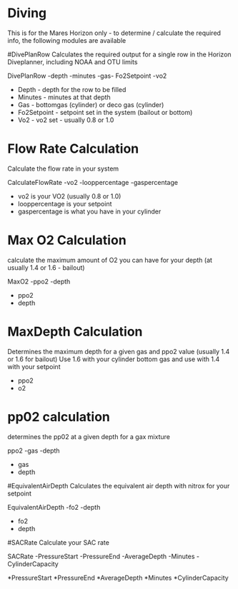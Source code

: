 # Diving

This is for the Mares Horizon only - to determine / calculate the required info, the following modules are available

#DivePlanRow
Calculates the required output for a single row in the Horizon Diveplanner, including NOAA and OTU limits

DivePlanRow -depth -minutes -gas- Fo2Setpoint -vo2

* Depth  - depth for the row to be filled
* Minutes  - minutes at that depth
* Gas - bottomgas (cylinder) or deco gas (cylinder)
* Fo2Setpoint - setpoint set in the system (bailout or bottom)
* Vo2 - vo2 set - usually 0.8 or 1.0



# Flow Rate Calculation
Calculate the flow rate in your system


CalculateFlowRate -vo2 -looppercentage -gaspercentage


* vo2 is your VO2 (usually 0.8 or 1.0)
* looppercentage is your setpoint 
* gaspercentage is what you have in your cylinder

# Max O2 Calculation


calculate the maximum amount of O2 you can have for your depth (at usually 1.4 or 1.6 - bailout)

MaxO2 -ppo2 -depth


* ppo2
* depth

# MaxDepth Calculation
Determines the maximum depth for a given gas and ppo2 value (usually 1.4 or 1.6 for bailout)
Use 1.6 with your cylinder bottom gas and use with 1.4 with your setpoint

* ppo2
* o2

# pp02 calculation

determines the pp02 at a given depth for a gax mixture

ppo2 -gas -depth

* gas
* depth

#EquivalentAirDepth 
Calculates the equivalent air depth with nitrox for your setpoint


EquivalentAirDepth -fo2 -depth

* fo2
* depth

#SACRate
Calculate your SAC rate

SACRate -PressureStart -PressureEnd -AverageDepth -Minutes -CylinderCapacity

*PressureStart
*PressureEnd
*AverageDepth
*Minutes
*CylinderCapacity



